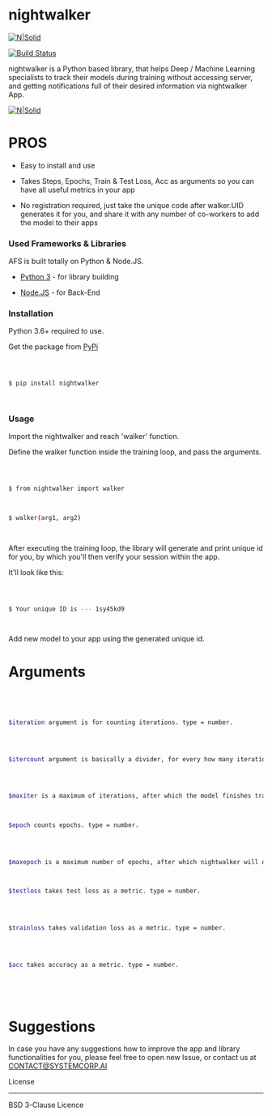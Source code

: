 
  
# nightwalker

  

  

[![N|Solid](https://alpes.cloud/up/04f421c9980ab436d97dd6a910bcaf49.svg)](https://www.systemcorp.ai)

  

  

[![Build Status](https://travis-ci.org/joemccann/dillinger.svg?branch=master)]()

  

  

nightwalker is a Python based library, that helps Deep / Machine Learning specialists to track their models during training without accessing server, and getting notifications full of their desired information via nightwalker App.

  
  
  

  

[![N|Solid](https://alpes.cloud/up/8d45a8997e19d1e8aa55bbc3d33e0b0a.png)](https://www.systemcorp.ai)

  

  

# PROS

  

- Easy to install and use

  

- Takes Steps, Epochs, Train & Test Loss, Acc as arguments so you can have all useful metrics in your app

  

- No registration required, just take the unique code after walker.UID generates it for you, and share it with any number of co-workers to add the model to their apps

  

  

### Used Frameworks & Libraries

  

  

AFS is built totally on Python & Node.JS.

  

  

* [Python 3] - for library building

  

*  [Node.JS] - for Back-End

  

  

### Installation

  

  

Python 3.6+ required to use.

  

  

Get the package from [PyPi]

  

  

```sh

  

$ pip install nightwalker

  

```

  

  

### Usage

  

  

Import the nightwalker and reach 'walker' function.

  

Define the walker function inside the training loop, and pass the arguments.

  

  

```sh

  

$ from nightwalker import walker

  

$ walker(arg1, arg2)

  

```

  

  

After executing the training loop, the library will generate and print unique id for you, by which you'll then verify your session within the app.

It'll look like this:

  

  

```sh

  

$ Your unique ID is --- 1sy45kd9

  

```

  

Add new model to your app using the generated unique id.

  
  

  

# Arguments

  

  

```sh

  
  

$iteration argument is for counting iterations. type = number.

  
  

$itercount argument is basically a divider, for every how many iterations do you need to send the metric update. type = number.

  
  

$maxiter is a maximum of iterations, after which the model finishes training. type = number.

  

$epoch counts epochs. type = number.

  
  

$maxepoch is a maximum number of epochs, after which nightwalker will decide the model had finished training.

  

$testloss takes test loss as a metric. type = number.

  
  

$trainloss takes validation loss as a metric. type = number.

  
  

$acc takes accuracy as a metric. type = number.

  

  

```

  

  

# Suggestions

  

  

In case you have any suggestions how to improve the app and library functionalities for you, please feel free to open new Issue, or contact us at CONTACT@SYSTEMCORP.AI

  

  

License

  

----

  

  

BSD 3-Clause Licence

  

  

[//]: #  (These are reference links used in the body of this note and get stripped out when the markdown processor does its job. There is no need to format nicely because it shouldn't be seen. Thanks SO - http://stackoverflow.com/questions/4823468/store-comments-in-markdown-syntax)

  

  

[dill]: <https://github.com/joemccann/dillinger>

  

[git-repo-url]: <https://github.com/joemccann/dillinger.git>

  

[john gruber]: <http://daringfireball.net>

  

[df1]: <http://daringfireball.net/projects/markdown/>

  

[markdown-it]: <https://github.com/markdown-it/markdown-it>

  

[Ace Editor]: <http://ace.ajax.org>

  

[node.js]: <http://nodejs.org>

  

[Twitter Bootstrap]: <http://twitter.github.com/bootstrap/>

  

[jQuery]: <http://jquery.com>

  

[@tjholowaychuk]: <http://twitter.com/tjholowaychuk>

  

[express]: <http://expressjs.com>

  

[AngularJS]: <http://angularjs.org>

  

[Gulp]: <http://gulpjs.com>

  

[OpenCV]: <https://opencv.org>

  

[Single Shot Detection (SSD)]: <https://arxiv.org/pdf/1512.02325.pdf>

  

[ResNet50]: <https://arxiv.org/pdf/1512.03385.pdf>

  

[Python 3]: <https://python.org>

  

[Flask]: <http://flask.pocoo.org>

  

[PyPi]: <https://pypi.org>

  

[Slack]: <https://slack.com>

  

[Discord]: <https://discordapp.com>

  

  

[PlDb]: <https://github.com/joemccann/dillinger/tree/master/plugins/dropbox/README.md>

  

[PlGh]: <https://github.com/joemccann/dillinger/tree/master/plugins/github/README.md>

  

[PlGd]: <https://github.com/joemccann/dillinger/tree/master/plugins/googledrive/README.md>

  

[PlOd]: <https://github.com/joemccann/dillinger/tree/master/plugins/onedrive/README.md>

  

[PlMe]: <https://github.com/joemccann/dillinger/tree/master/plugins/medium/README.md>

  

[PlGa]: <https://github.com/RahulHP/dillinger/blob/master/plugins/googleanalytics/README.md>